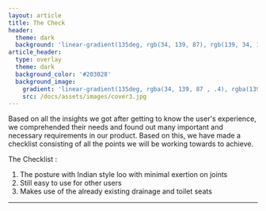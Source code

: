 ```yaml
---
layout: article
title: The Check
header:
  theme: dark
  background: 'linear-gradient(135deg, rgb(34, 139, 87), rgb(139, 34, 139))'
article_header:
  type: overlay
  theme: dark
  background_color: '#203028'
  background_image:
    gradient: 'linear-gradient(135deg, rgba(34, 139, 87 , .4), rgba(139, 34, 139, .4))'
    src: /docs/assets/images/cover3.jpg
---
```


Based on all the insights we got after getting to know the user's experience, we comprehended their needs and found out many important and necessary requirements in our product. Based on this, we have made a checklist consisting of all the points we will be working towards to achieve.

The Checklist : 

1. The posture with Indian style loo with minimal exertion on joints
2. Still easy to use for other users
3. Makes use of the already existing drainage and toilet seats



<!--more-->

---



